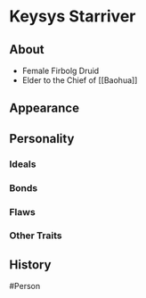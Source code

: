 # Keysys Starriver
## About
- Female Firbolg Druid
- Elder to the Chief of [[Baohua]]

## Appearance


## Personality
### Ideals


### Bonds


### Flaws


### Other Traits


## History


#Person